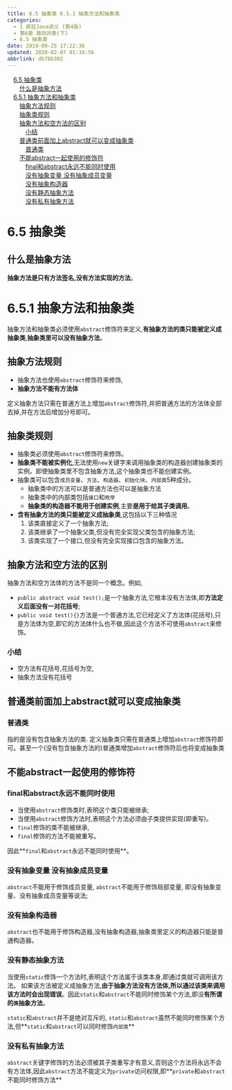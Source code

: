 ```yaml
---
title: 6.5 抽象类 6.5.1 抽象方法和抽象类
categories: 
  - 1 疯狂Java讲义 (第4版)
  - 第6章 面向对象(下)
  - 6.5 抽象类
date: 2019-09-25 17:22:36
updated: 2020-02-07 01:34:56
abbrlink: db78b302
---
```

<div id='my_toc'><a href="/JavaReadingNotes/db78b302/#6-5-抽象类" class="header_1">6.5 抽象类</a>&nbsp;<br><a href="/JavaReadingNotes/db78b302/#什么是抽象方法" class="header_2">什么是抽象方法</a>&nbsp;<br><a href="/JavaReadingNotes/db78b302/#6-5-1-抽象方法和抽象类" class="header_1">6.5.1 抽象方法和抽象类</a>&nbsp;<br><a href="/JavaReadingNotes/db78b302/#抽象方法规则" class="header_2">抽象方法规则</a>&nbsp;<br><a href="/JavaReadingNotes/db78b302/#抽象类规则" class="header_2">抽象类规则</a>&nbsp;<br><a href="/JavaReadingNotes/db78b302/#抽象方法和空方法的区别" class="header_2">抽象方法和空方法的区别</a>&nbsp;<br><a href="/JavaReadingNotes/db78b302/#小结" class="header_3">小结</a>&nbsp;<br><a href="/JavaReadingNotes/db78b302/#普通类前面加上abstract就可以变成抽象类" class="header_2">普通类前面加上abstract就可以变成抽象类</a>&nbsp;<br><a href="/JavaReadingNotes/db78b302/#普通类" class="header_3">普通类</a>&nbsp;<br><a href="/JavaReadingNotes/db78b302/#不能abstract一起使用的修饰符" class="header_2">不能abstract一起使用的修饰符</a>&nbsp;<br><a href="/JavaReadingNotes/db78b302/#final和abstract永远不能同时使用" class="header_3">final和abstract永远不能同时使用</a>&nbsp;<br><a href="/JavaReadingNotes/db78b302/#没有抽象变量-没有抽象成员变量" class="header_3">没有抽象变量 没有抽象成员变量</a>&nbsp;<br><a href="/JavaReadingNotes/db78b302/#没有抽象构造器" class="header_3">没有抽象构造器</a>&nbsp;<br><a href="/JavaReadingNotes/db78b302/#没有静态抽象方法" class="header_3">没有静态抽象方法</a>&nbsp;<br><a href="/JavaReadingNotes/db78b302/#没有私有抽象方法" class="header_3">没有私有抽象方法</a>&nbsp;<br></div>
<style>.header_1{margin-left: 1em;}.header_2{margin-left: 2em;}.header_3{margin-left: 3em;}.header_4{margin-left: 4em;}.header_5{margin-left: 5em;}.header_6{margin-left: 6em;}</style>
<!--more-->
<script>if (navigator.platform.search('arm')==-1){document.getElementById('my_toc').style.display = 'none';}var e,p = document.getElementsByTagName('p');while (p.length>0) {e = p[0];e.parentElement.removeChild(e);}</script>

<!--end-->
<!--SSTStart-->
# 6.5 抽象类 #
## 什么是抽象方法 ##
**抽象方法是只有方法签名,没有方法实现的方法**。
# 6.5.1 抽象方法和抽象类 #
抽象方法和抽象类必须使用`abstract`修饰符来定义,**有抽象方法的类只能被定义成抽象类**,**抽象类里可以没有抽象方法**。
## 抽象方法规则 ##
- 抽象方法也使用`abstract`修饰符来修饰,
- **抽象方法不能有方法体**

定义抽象方法只需在普通方法上增加`abstract`修饰符,并把普通方法的方法体全部去掉,并在方法后增加分号即可。
## 抽象类规则 ##
- 抽象类必须使用`abstract`修饰符来修饰。
- **抽象类不能被实例化**,无法使用`new`关键字来调用抽象类的构造器创建抽象类的实例。即使抽象类里不包含抽象方法,这个抽象类也不能创建实例。
- 抽象类可以包含`成员变量`、`方法`、`构造器`、`初始化块`、`内部类`5种成分。
    - 抽象类中的方法可以是普通方法也可以是抽象方法
    - 抽象类中的内部类包括`接口`和`枚举`
    - **抽象类的构造器不能用于创建实例**,主要**是用于给其子类调用**。
- **含有抽象方法的类只能被定义成抽象类**,这包括以下三种情况
    1. 该类直接定义了一个抽象方法;
    2. 该类继承了一个抽象父类,但没有完全实现父类包含的抽象方法;
    3. 该类实现了一个接口,但没有完全实现接口包含的抽象方法。

## 抽象方法和空方法的区别 ##
抽象方法和空方法体的方法不是同一个概念。例如, 
- `public abstract void test();`是一个抽象方法,它根本没有方法体,即**方法定义后面没有一对花括号**;
- `public void test(){}`方法是一个普通方法,它已经定义了方法体(花括号),只是方法体为空,即它的方法体什么也不做,因此这个方法不可使用`abstract`来修饰。

### 小结 ###
- 空方法有花括号,花括号为空,
- 抽象方法没有花括号

## 普通类前面加上abstract就可以变成抽象类 ##
### 普通类 ###
指的是没有包含抽象方法的类.
定义抽象类只需在普通类上增加`abstract`修饰符即可。甚至一个(没有包含抽象方法的)普通类增加`abstract`修饰符后也将变成抽象类

## 不能abstract一起使用的修饰符 ##
### final和abstract永远不能同时使用 ###
- 当使用`abstract`修饰类时,表明这个类只能被继承;
- 当使用`abstract`修饰方法时,表明这个方法必须由子类提供实现(即重写)。
- `final`修饰的类不能被继承, 
- `final`修饰的方法不能被重写。

因此**`final`和`abstract`永远不能同时使用**。

### 没有抽象变量 没有抽象成员变量 ###
`abstract`不能用于修饰成员变量,
`abstract`不能用于修饰局部变量,
即没有抽象变量、没有抽象成员变量等说法; 
### 没有抽象构造器 ###
`abstract`也不能用于修饰构造器,没有抽象构造器,抽象类里定义的构造器只能是普通构造器。
### 没有静态抽象方法 ###
当使用`static`修饰一个方法时,表明这个方法属于该类本身,即通过类就可调用该方法。
如果该方法被定义成抽象方法,**由于抽象方法没有方法体,所以通过该类来调用该方法时会出现错误**。因此`static`和`abstract`不能同时修饰某个方法,即没**有所谓的`类`抽象方法**。

`static`和`abstract`并不是绝对互斥的, `static`和`abstract`虽然不能同时修饰某个方法,但**`static`和`abstract`可以同时修饰`内部类`**
### 没有私有抽象方法 ###
`abstract`关键字修饰的方法必须被其子类重写才有意义,否则这个方法将永远不会有方法体,因此`abstract`方法不能定义为`private`访问权限,即**`private`和`abstract`不能同时修饰方法**
<!--SSTStop-->

